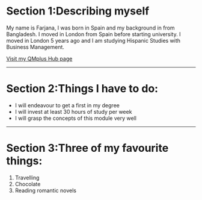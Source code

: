 <h1>Section 1:Describing myself</H1>
<p>My name is Farjana, I was born in Spain and my background in from Bangladesh. I moved in London from Spain before starting university. I moved in London 5 years ago and I am studying Hispanic Studies with Business Management.</p>
<a href="https://hub.qmplus.qmul.ac.uk/view/view.php?profile=bt16159&page=sml209-computers-and-languages-2018-farjana"> Visit my QMplus Hub page </a>
<hr>
<h1>Section 2:Things I have to do: </h1>
<ul>
  <li>I will endeavour to get a first in my degree</li>
  <li>I will invest at least 30 hours of study per week</li>
  <li>I will grasp the concepts of this module very well</li>
</ul>
<hr>
<h1>Section 3:Three of my favourite things: </h1>
<ol>
  <li>Travelling</li>
  <li>Chocolate</li>
  <li>Reading romantic novels</li>
</ol>
